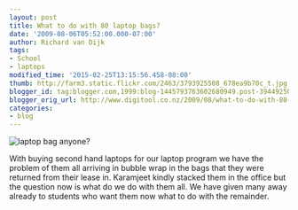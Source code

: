 ```yaml
---
layout: post
title: What to do with 80 laptop bags?
date: '2009-08-06T05:52:00.000-07:00'
author: Richard van Dijk
tags:
- School
- laptops
modified_time: '2015-02-25T13:15:56.458-08:00'
thumb: http://farm3.static.flickr.com/2463/3793925508_678ea9b70c_t.jpg
blogger_id: tag:blogger.com,1999:blog-1445793763602680949.post-3944925098048709123
blogger_orig_url: http://www.digitool.co.nz/2009/08/what-to-do-with-80-laptop-bags.html
categories:
- blog
---
```

![laptop bag anyone?](http://farm3.static.flickr.com/2463/3793925508_678ea9b70c.jpg)  

With buying second hand laptops for our laptop program we have the problem of them all arriving in bubble wrap in the bags that they were returned from their lease in. Karamjeet kindly stacked them in the office but the question now is what do we do with them all. We have given many away already to students who want them now what to do with the remainder.
